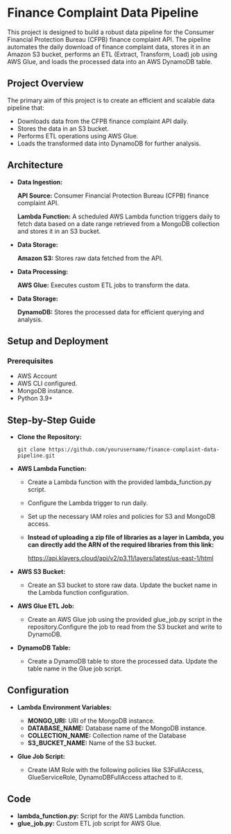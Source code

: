 # Finance Complaint Data Pipeline

This project is designed to build a robust data pipeline for the Consumer Financial Protection Bureau (CFPB) finance complaint API. The pipeline automates the daily download of finance complaint data, stores it in an Amazon S3 bucket, performs an ETL (Extract, Transform, Load) job using AWS Glue, and loads the processed data into an AWS DynamoDB table.

## Project Overview
The primary aim of this project is to create an efficient and scalable data pipeline that:

- Downloads data from the CFPB finance complaint API daily.
- Stores the data in an S3 bucket.
- Performs ETL operations using AWS Glue.
- Loads the transformed data into DynamoDB for further analysis.

## Architecture


- **Data Ingestion:**
     
     **API Source:** Consumer Financial Protection Bureau (CFPB) finance complaint API.

    **Lambda Function:** A scheduled AWS Lambda function triggers daily to fetch data based on a date range retrieved from a MongoDB collection and stores it in an S3 bucket.

- **Data Storage:**

    **Amazon S3:** Stores raw data fetched from the API.
- **Data Processing:**

    **AWS Glue:** Executes custom ETL jobs to transform the data.

- **Data Storage:**

    **DynamoDB:** Stores the processed data for efficient querying and analysis.

## Setup and Deployment

### Prerequisites
- AWS Account
- AWS CLI configured.
- MongoDB instance.
- Python 3.9+

## Step-by-Step Guide
- **Clone the Repository:**

    ```
    git clone https://github.com/yourusername/finance-complaint-data-pipeline.git
    ```

- **AWS Lambda Function:**

    - Create a Lambda function with the provided lambda_function.py script.

    - Configure the Lambda trigger to run daily.

    - Set up the necessary IAM roles and policies for S3 and MongoDB access.

    - **Instead of uploading a zip file of libraries as a layer in Lambda, you can directly add the ARN of the required libraries from this link:**
        
        https://api.klayers.cloud/api/v2/p3.11/layers/latest/us-east-1/html



- **AWS S3 Bucket:**

    - Create an S3 bucket to store raw data. Update the bucket name in the Lambda function configuration.

- **AWS Glue ETL Job:**

    - Create an AWS Glue job using the provided glue_job.py script in the repository.Configure the job to read from the S3 bucket and write to DynamoDB.

- **DynamoDB Table:**

    - Create a DynamoDB table to store the processed data. Update the table name in the Glue job script.

## Configuration

- **Lambda Environment Variables:**

    - **MONGO_URI:** URI of the MongoDB instance.
    - **DATABASE_NAME:** Database name of the MongoDB instance.
    - **COLLECTION_NAME:** Collection name of the Database
    - **S3_BUCKET_NAME:** Name of the S3 bucket.

- **Glue Job Script:**
    
    - Create IAM Role with the following policies like S3FullAccess, GlueServiceRole, DynamoDBFullAccess attached to it.

## Code
- **lambda_function.py:** Script for the AWS Lambda function.
- **glue_job.py:** Custom ETL job script for AWS Glue.
